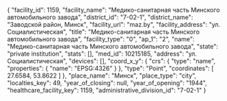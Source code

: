 {
    "facility_id": 1159,
    "facility_name": "Медико-санитарная часть Минского автомобильного завода",
    "district_id": "7-02-1",
    "district_name": "Заводской район, Минск",
    "facility_url": "maz.by",
    "facility_address": "ул. Социалистическая",
    "title": "Медико-санитарная часть Минского автомобильного завода",
    "facility_type": "0",
    "ap_1": "2",
    "name": "Медико-санитарная часть Минского автомобильного завода",
    "state": "private institution",
    "stats": [],
    "med_id": 10215185,
    "address": "ул. Социалистическая",
    "devices": [],
    "coord_x_y": {
        "crs": {
            "type": "name",
            "properties": {
                "name": "EPSG:4326"
            }
        },
        "type": "Point",
        "coordinates": [
            27.6584,
            53.8622
        ]
    },
    "place_name": "Минск",
    "place_type": "city",
    "localties_key": 49,
    "year_of_closing": null,
    "year_of_opening": "1944",
    "healthcare_facility_key": 1159,
    "administrative_division_id": "7-02-1"
}